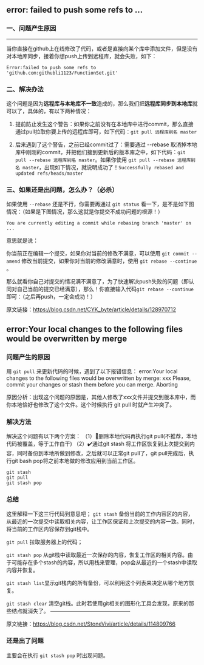 

## error: failed to push some refs to ...

### 一、问题产生原因

------

当你直接在github上在线修改了代码，或者是直接向某个库中添加文件，但是没有对本地库同步，接着你想push上传到远程库，就会失败，如下：

```
Error:failed to push some refs to 'github.com:githubli1123/FunctionSet.git'
```

### 二、解决办法
这个问题是因为**远程库与本地库不一致**造成的，那么我们把**远程库同步到本地库**就可以了，具体的，有以下两种情况：

1. 提前防止发生这个警告：如果你之前没有在本地库中进行commit，那么直接通过pull拉取你要上传的远程库即可，如下代码：`git pull 远程库别名 master`

2. 后来遇到了这个警告，之前已经commit过了：需要通过 --rebase 取消掉本地库中刚刚的commit，并把他们接到更新后的版本库之中，如下代码：`git pull --rebase 远程库别名 master`。如果你使用 `git pull --rebase 远程库别名 master`，出现如下情况，就说明成功了！`Successfully rebased and updated refs/heads/master`

### 三、如果还是出问题，怎么办？（必杀）
如果使用 `--rebase` 还是不行，你需要再通过 `git status` 看一下，是不是如下图情况：（如果是下图情况，那么这就是你提交不成功问题的根源！）

```
You are currently editing a commit while rebasing branch 'master' on ...
```

意思就是说：

你当前正在编辑一个提交，如果你对当前的修改不满意，可以使用 `git commit --amend` 修改当前提交，如果你对当前的修改满意时，使用 `git rebase --continue` 。

那么就看你自己对提交的情况满不满意了，为了快速解决push失败的问题（即认同对自己当前的提交已经满意），那么！你直接输入代码`git rebase --continue`即可：（之后再push，一定会成功！）

原文链接：https://blog.csdn.net/CYK_byte/article/details/128970712





## error:Your local changes to the following files would be overwritten by merge

### 问题产生的原因

用 `git pull` 来更新代码的时候，遇到了以下报错信息：
error:Your local changes to the following files would be overwritten by merge: xxx Please, commit your changes or stash them before you can merge. Aborting

原因分析：出现这个问题的原因是，其他人修改了xxx文件并提交到版本库中，而你本地恰好也修改了这个文件。这个时候执行 git pull 时就产生冲突了。

### 解决方法

解决这个问题有以下两个方案：
（1）🚫删除本地代码再执行git pull(不推荐，本地代码被覆盖，等于工作白干)
（2）✔️通过git stash 将工作区恢复到上次提交到内容，同时备份到本地所做到修改，之后就可以正常git pull了，git pull完成后，执行git bash pop将之前本地做的修改应用到当前工作区。

```
git stash
git pull
git stash pop
```

### 总结
这里解释一下这三行代码到意思吧；
`git stash` 备份当前的工作内容区的内容，从最近的一次提交中读取相关内容，让工作区保证和上次提交的内容一致。同时，将当前的工作区内容保存到git栈中。

`git pull` 拉取服务器上的代码；

`git stash pop` 从git栈中读取最近一次保存的内容，恢复工作区的相关内容。由于可能存在多个stash的内容，所以用栈来管理，pop会从最近的一个stash中读取内容并恢复。

`git stash list`显示git栈内的所有备份，可以利用这个列表来决定从哪个地方恢复。

`git stash clear` 清空git栈。此时若使用git相关的图形化工具会发现，原来的那些结点就消失了。
———————————————

原文链接：https://blog.csdn.net/StoneVivi/article/details/114809766

### 还是出了问题

主要会在执行 `git stash pop` 时出现问题。
